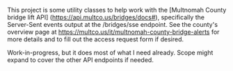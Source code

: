 This project is some utility classes to help work with the [Multnomah County bridge lift API] (https://api.multco.us/bridges/docs#), specifically the Server-Sent events output at the /bridges/sse endpoint. See the county's overview page at https://multco.us/it/multnomah-county-bridge-alerts for more details and to fill out the access request form if desired.

Work-in-progress, but it does most of what I need already. Scope might expand to cover the other API endpoints if needed.
